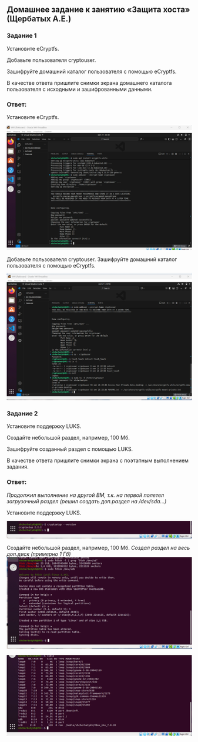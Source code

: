 ## Домашнее задание к занятию «Защита хоста» (Щербатых А.Е.)
### Задание 1
Установите eCryptfs.

Добавьте пользователя cryptouser.

Зашифруйте домашний каталог пользователя с помощью eCryptfs.

В качестве ответа пришлите снимки экрана домашнего каталога пользователя с исходными и зашифрованными данными.

### Ответ:
Установите eCryptfs.

![alt text](Pictures/Pic01.jpg)

Добавьте пользователя cryptouser. Зашифруйте домашний каталог пользователя с помощью eCryptfs.

![alt text](Pictures/Pic02.jpg)

### Задание 2
Установите поддержку LUKS.

Создайте небольшой раздел, например, 100 Мб.

Зашифруйте созданный раздел с помощью LUKS.

В качестве ответа пришлите снимки экрана с поэтапным выполнением задания.

### Ответ:
*Продолжил выполнение на другой ВМ, т.к. на первой полетел загрузочный раздел (решил создать доп.раздел на /dev/sda...)*

Установите поддержку LUKS.

![alt text](Pictures/Pic03.jpg)

Создайте небольшой раздел, например, 100 Мб.
*Создал раздел на весь доп.диск (примерно 1 Гб)*
![alt text](Pictures/Pic04.jpg)

![alt text](Pictures/Pic05.jpg)
